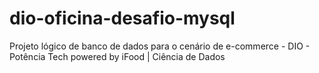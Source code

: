 # dio-oficina-desafio-mysql
Projeto lógico de banco de dados para o cenário de e-commerce - DIO - Potência Tech powered by iFood | Ciência de Dados 
